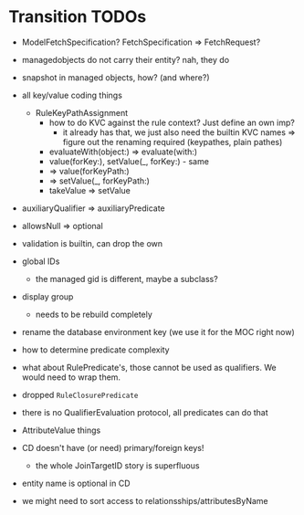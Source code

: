 # Transition TODOs

- ModelFetchSpecification? FetchSpecification => FetchRequest?

- managedobjects do not carry their entity? nah, they do

- snapshot in managed objects, how? (and where?)

- all key/value coding things
  - RuleKeyPathAssignment
    - how to do KVC against the rule context? Just define an own imp?
      - it already has that, we just also need the builtin KVC names
    => figure out the renaming required (keypathes, plain pathes)
    - evaluateWith(object:) => evaluate(with:)
    - value(forKey:), setValue(_, forKey:) - same
    - => value(forKeyPath:)
    - => setValue(_, forKeyPath:)
    - takeValue => setValue

- auxiliaryQualifier => auxiliaryPredicate

- allowsNull => optional

- validation is builtin, can drop the own

- global IDs
  - the managed gid is different, maybe a subclass?

- display group
  - needs to be rebuild completely

- rename the database environment key (we use it for the MOC right now)

- how to determine predicate complexity

- what about RulePredicate's, those cannot be used as qualifiers. We would
  need to wrap them.

- dropped `RuleClosurePredicate`

- there is no QualifierEvaluation protocol, all predicates can do that

- AttributeValue things

- CD doesn't have (or need) primary/foreign keys!
  - the whole JoinTargetID story is superfluous

- entity name is optional in CD

- we might need to sort access to relationsships/attributesByName
